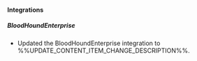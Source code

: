 
#### Integrations

##### BloodHoundEnterprise

- Updated the BloodHoundEnterprise integration to %%UPDATE_CONTENT_ITEM_CHANGE_DESCRIPTION%%.
